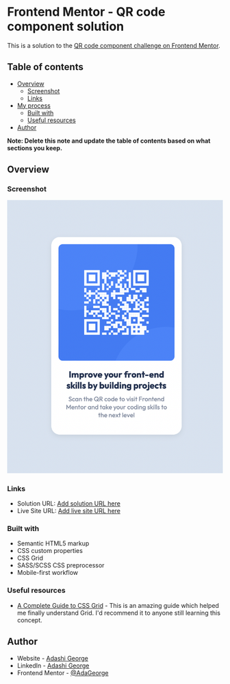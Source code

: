# Frontend Mentor - QR code component solution

This is a solution to the [QR code component challenge on Frontend Mentor](https://www.frontendmentor.io/challenges/qr-code-component-iux_sIO_H).  

## Table of contents

- [Overview](#overview) 
  - [Screenshot](#screenshot)
  - [Links](#links)
- [My process](#my-process)
  - [Built with](#built-with)
  - [Useful resources](#useful-resources)
- [Author](#author)

**Note: Delete this note and update the table of contents based on what sections you keep.**

## Overview

### Screenshot

![](./images/screenshot.png)


### Links

- Solution URL: [Add solution URL here](https://your-solution-url.com)
- Live Site URL: [Add live site URL here](https://your-live-site-url.com)

### Built with

- Semantic HTML5 markup
- CSS custom properties
- CSS Grid
- SASS/SCSS CSS preprocessor
- Mobile-first workflow


### Useful resources

- [A Complete Guide to CSS Grid](https://css-tricks.com/snippets/css/complete-guide-grid/) - This is an amazing guide which helped me finally understand Grid. I'd recommend it to anyone still learning this concept.



## Author

- Website - [Adashi George](https://www.your-site.com)
- LinkedIn - [Adashi George](https://www.linkedin.com/in/adashi-george-987a04231/)
- Frontend Mentor - [@AdaGeorge](https://www.frontendmentor.io/profile/AdaGeorge)


